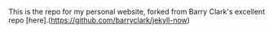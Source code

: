 This is the repo for my personal website, forked from Barry Clark's excellent repo [here].(https://github.com/barryclark/jekyll-now)